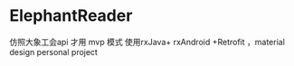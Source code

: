 # ElephantReader
仿照大象工会api 才用 mvp 模式 使用rxJava+ rxAndroid +Retrofit  ，material design personal project 
